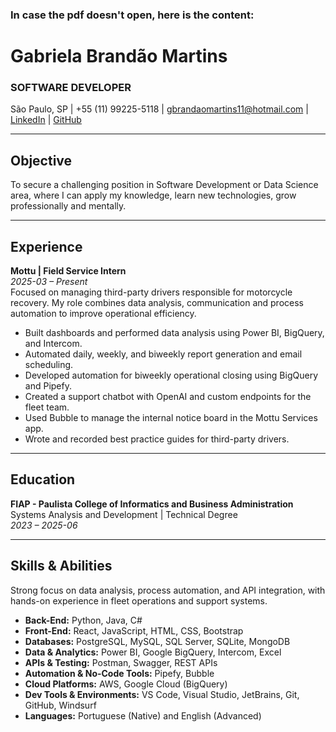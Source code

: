 ### In case the pdf doesn't open, here is the content:

# Gabriela Brandão Martins
### SOFTWARE DEVELOPER  
São Paulo, SP | +55 (11) 99225-5118 | gbrandaomartins11@hotmail.com | [LinkedIn](https://www.linkedin.com/in/gabriela-b-martins) | [GitHub](https://github.com/gabizelaa)

---

## Objective  
To secure a challenging position in Software Development or Data Science area, where I can apply my knowledge, learn new technologies, grow professionally and mentally.

---

## Experience  

**Mottu | Field Service Intern**  
*2025-03 – Present*  
Focused on managing third-party drivers responsible for motorcycle recovery. My role combines data analysis, communication and process automation to improve operational efficiency.

- Built dashboards and performed data analysis using Power BI, BigQuery, and Intercom.  
- Automated daily, weekly, and biweekly report generation and email scheduling.  
- Developed automation for biweekly operational closing using BigQuery and Pipefy.  
- Created a support chatbot with OpenAI and custom endpoints for the fleet team.  
- Used Bubble to manage the internal notice board in the Mottu Services app.  
- Wrote and recorded best practice guides for third-party drivers.  

---

## Education  

**FIAP - Paulista College of Informatics and Business Administration**  
Systems Analysis and Development | Technical Degree  
*2023 – 2025-06*

---

## Skills & Abilities  

Strong focus on data analysis, process automation, and API integration, with hands-on experience in fleet operations and support systems.

- **Back-End:** Python, Java, C#  
- **Front-End:** React, JavaScript, HTML, CSS, Bootstrap  
- **Databases:** PostgreSQL, MySQL, SQL Server, SQLite, MongoDB  
- **Data & Analytics:** Power BI, Google BigQuery, Intercom, Excel  
- **APIs & Testing:** Postman, Swagger, REST APIs  
- **Automation & No-Code Tools:** Pipefy, Bubble  
- **Cloud Platforms:** AWS, Google Cloud (BigQuery)  
- **Dev Tools & Environments:** VS Code, Visual Studio, JetBrains, Git, GitHub, Windsurf  
- **Languages:** Portuguese (Native) and English (Advanced)  
